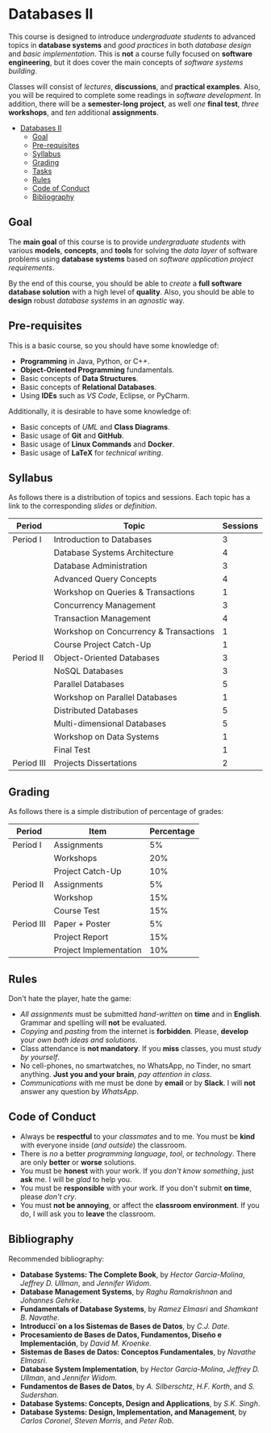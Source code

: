 # Databases II

This course is designed to introduce _undergraduate students_ to advanced topics in __database systems__ and _good practices_ in both _database design_ and _basic implementation_.
This is __not__ a course fully focused on __software engineering__, but it does cover the main concepts of _software systems building_.

Classes will consist of _lectures_, __discussions__, and __practical examples__. Also, you will be required to complete some readings in _software development_.
In addition, there will be a __semester-long project__, as well _one_ __final test__, _three_ __workshops__, and _ten_ additional __assignments__.

- [Databases II](#databases-ii)
  - [Goal](#goal)
  - [Pre-requisites](#pre-requisites)
  - [Syllabus](#syllabus)
  - [Grading](#grading)
  - [Tasks](#tasks)
  - [Rules](#rules)
  - [Code of Conduct](#code-of-conduct)
  - [Bibliography](#bibliography)

## Goal

The __main goal__ of this course is to provide _undergraduate students_ with various __models__, __concepts__, and __tools__ for solving the _data layer_ of software problems using __database systems__ based on _software application project requirements_.

By the end of this course, you should be able to _create_ a __full software database solution__ with a high level of __quality__. Also, you should be able to __design__ robust _database systems_ in an _agnostic_ way.

## Pre-requisites

This is a basic course, so you should have some knowledge of:

- __Programming__ in Java, Python, or C++.
- __Object-Oriented Programming__ fundamentals.
- Basic concepts of __Data Structures__.
- Basic concepts of __Relational Databases__.
- Using __IDEs__ such as _VS Code_, Eclipse, or PyCharm.

Additionally, it is desirable to have some knowledge of:
- Basic concepts of _UML_ and __Class Diagrams__.
- Basic usage of __Git__ and __GitHub__.
- Basic usage of __Linux Commands__ and __Docker__.
- Basic usage of __LaTeX__ for _technical writing_.

## Syllabus

As follows there is a distribution of topics and sessions. Each topic has a link to the corresponding _slides_ or _definition_.

| __Period__ | __Topic__                              | __Sessions__ |
| ---------- | -------------------------------------- | ------------ |
| Period I   | Introduction to Databases              |  3           |
|            | Database Systems Architecture          |  4           |
|            | Database Administration                |  3           |
|            | Advanced Query Concepts                |  4           |
|            | Workshop on Queries & Transactions     |  1           |
|            | Concurrency Management                 |  3           |
|            | Transaction Management                 |  4           |
|            | Workshop on Concurrency & Transactions |  1           |
|            | Course Project Catch-Up                |  1           |
| Period II  | Object-Oriented Databases              |  3           |
|            | NoSQL Databases                        |  3           |
|            | Parallel Databases                     |  5           |
|            | Workshop on Parallel Databases         |  1           |
|            | Distributed Databases                  |  5           |
|            | Multi-dimensional Databases            |  5           |
|            | Workshop on Data Systems               |  1           |
|            | Final Test                             |  1           |
| Period III | Projects Dissertations                 |  2           |

## Grading

As follows there is a simple distribution of percentage of grades:

| __Period__ | __Item__               | __Percentage__ |
| ---------- | ---------------------- | -------------- |
| Period I   | Assignments            |  5%            |
|            | Workshops              | 20%            |
|            | Project Catch-Up       | 10%            |
| Period II  | Assignments            |  5%            |
|            | Workshop               | 15%            |
|            | Course Test            | 15%            |
| Period III | Paper + Poster         |  5%            |
|            | Project Report         | 15%            |
|            | Project Implementation | 10%            |

## Rules

Don't hate the player, hate the game:

- _All assignments_ must be submitted _hand-written_ on __time__ and in __English__. Grammar and spelling will __not__ be evaluated.
- _Copying_ and _pasting_ from the internet is __forbidden__. Please, __develop__ your _own both ideas and solutions_.
- Class attendance is __not mandatory__. If you __miss__ classes, you must _study by yourself_.
- No cell-phones, no smartwatches, no WhatsApp, no Tinder, no smart anything. __Just you and your brain__, _pay attention in class_.
- _Communications_ with me must be done by __email__ or by __Slack__. I will __not__ answer any question by _WhatsApp_.

## Code of Conduct

- Always be __respectful__ to your _classmates_ and to me. You must be __kind__ with everyone inside (_and outside_) the classroom.
- There is _no_ a better _programming language_, _tool_, or _technology_. There are only __better__ or __worse__ solutions.
- You must be __honest__ with your work. If you _don't know something_, just __ask__ me. I will be _glad_ to help you.
- You must be __responsible__ with your work. If you don't submit __on time__, please _don't cry_.
- You must __not be annoying__, or affect the __classroom environment__. If you do, I will ask you to __leave__ the classroom.

## Bibliography

Recommended bibliography:

- __Database Systems: The Complete Book__, by _Hector Garcia-Molina_, _Jeffrey D. Ullman_, and _Jennifer Widom_.
- __Database Management Systems__, by _Raghu Ramakrishnan_ and _Johannes Gehrke_.
- __Fundamentals of Database Systems__, by _Ramez Elmasri_ and _Shamkant B. Navathe_.
- __Introducci´on a los Sistemas de Bases de Datos__, by _C.J. Date_.
- __Procesamiento de Bases de Datos, Fundamentos, Diseño e Implementación__, by _David M. Kroenke_.
- __Sistemas de Bases de Datos: Conceptos Fundamentales__, by _Navathe Elmasri_.
- __Database System Implementation__, by _Hector Garcia-Molina_, _Jeffrey D. Ullman_, and _Jennifer Widom_.
- __Fundamentos de Bases de Datos__, by _A. Silberschtz_, _H.F. Korth_, and _S. Sudershan_.
- __Database Systems: Concepts, Design and Applications__, by _S.K. Singh_.
- __Database Systems: Design, Implementation, and Management__, by _Carlos Coronel_, _Steven Morris_, and _Peter Rob_.